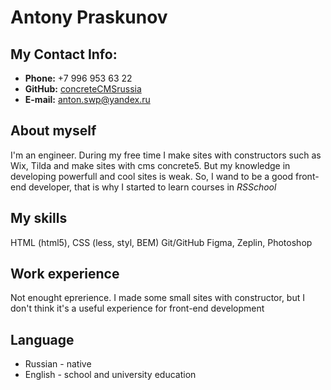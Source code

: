 # Antony Praskunov
## My Contact Info:

* **Phone:** +7 996 953 63 22
* **GitHub:** [concreteCMSrussia](https://github.com/concreteCMSrussia/)
* **E-mail:** [anton.swp@yandex.ru](anton.swp@yandex.ru)

## About myself
I'm an engineer. During my free time I make sites with constructors such as Wix, Tilda and make sites with cms concrete5.
But my knowledge in developing powerfull and cool sites is weak. So, I wand to be a good front-end developer, that is why I started to learn courses in _RSSchool_

## My skills
HTML (html5), CSS (less, styl, BEM)
Git/GitHub
Figma, Zeplin, Photoshop

## Work experience
Not enought eprerience. I made some small sites with constructor,  but I don't think it's a useful experience
for front-end development

## Language
* Russian - native
* English - school and university education
